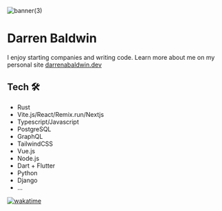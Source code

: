 
![banner(3)](https://user-images.githubusercontent.com/68653294/168488757-4248671d-7353-46ae-b346-68a6741380a5.jpg)


# Darren Baldwin
I enjoy starting companies and writing code. Learn more about me on my personal site <a href='https://darrenbaldwin.dev' target='_blank'>darrenabaldwin.dev</a> 

## Tech 🛠
- Rust
- Vite.js/React/Remix.run/Nextjs
- Typescript/Javascript
- PostgreSQL
- GraphQL
- TailwindCSS
- Vue.js
- Node.js
- Dart + Flutter
- Python
- Django
- ...

[![wakatime](https://wakatime.com/badge/user/4846b6ec-023c-402e-9ec8-c2ad667aea0f.svg)](https://wakatime.com/@4846b6ec-023c-402e-9ec8-c2ad667aea0f)
